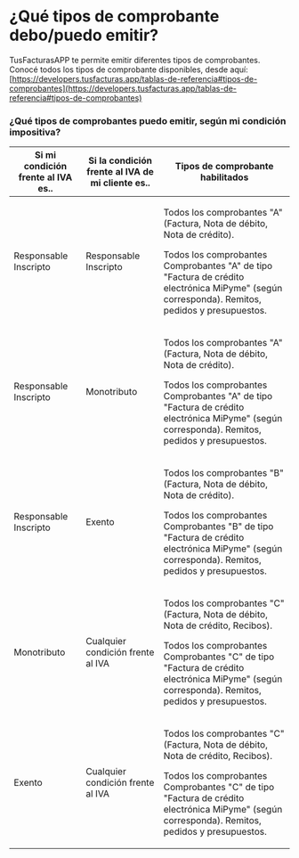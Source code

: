 # ¿Qué tipos de comprobante debo/puedo emitir?

TusFacturasAPP te permite emitir diferentes tipos de comprobantes. Conocé todos los tipos de comprobante disponibles, desde aquí:  [https://developers.tusfacturas.app/tablas-de-referencia#tipos-de-comprobantes](https://developers.tusfacturas.app/tablas-de-referencia#tipos-de-comprobantes)

### ¿Qué tipos de comprobantes puedo emitir, según mi condición impositiva?

| Si mi condición frente al IVA es.. | Si la condición frente al IVA de mi cliente es.. | Tipos de comprobante habilitados                                                                                                                                                                                                            |
| ---------------------------------- | ------------------------------------------------ | ------------------------------------------------------------------------------------------------------------------------------------------------------------------------------------------------------------------------------------------- |
| Responsable Inscripto              | Responsable Inscripto                            | <p>Todos los comprobantes "A" (Factura, Nota de débito, Nota de crédito). </p><p>Todos los comprobantes Comprobantes "A" de tipo "Factura de crédito electrónica MiPyme" (según corresponda). Remitos, pedidos y presupuestos.</p>          |
| Responsable Inscripto              | Monotributo                                      | <p>Todos los comprobantes "A" (Factura, Nota de débito, Nota de crédito). </p><p>Todos los comprobantes Comprobantes "A" de tipo "Factura de crédito electrónica MiPyme" (según corresponda). Remitos, pedidos y presupuestos.</p>          |
| Responsable Inscripto              | Exento                                           | <p>Todos los comprobantes "B" (Factura, Nota de débito, Nota de crédito). </p><p>Todos los comprobantes Comprobantes "B" de tipo "Factura de crédito electrónica MiPyme" (según corresponda). Remitos, pedidos y presupuestos.</p>          |
| Monotributo                        | Cualquier condición frente al IVA                | <p>Todos los comprobantes "C" (Factura, Nota de débito, Nota de crédito, Recibos). </p><p>Todos los comprobantes Comprobantes "C" de tipo "Factura de crédito electrónica MiPyme" (según corresponda). Remitos, pedidos y presupuestos.</p> |
| Exento                             | Cualquier condición frente al IVA                | <p>Todos los comprobantes "C" (Factura, Nota de débito, Nota de crédito, Recibos). </p><p>Todos los comprobantes Comprobantes "C" de tipo "Factura de crédito electrónica MiPyme" (según corresponda). Remitos, pedidos y presupuestos.</p> |

